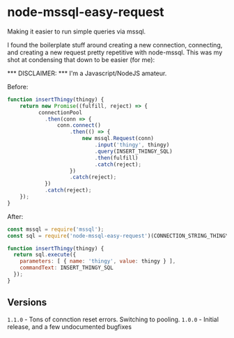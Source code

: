 # node-mssql-easy-request
Making it easier to run simple queries via mssql.

I found the boilerplate stuff around creating a new connection, connecting, and creating a new request pretty repetitive with node-mssql. This was my shot at condensing that down to be easier (for me):

*** DISCLAIMER: *** I'm a Javascript/NodeJS amateur.

Before:
```js
function insertThingy(thingy) {
    return new Promise((fulfill, reject) => {
          connectionPool
            .then(conn => {
                conn.connect()
                    .then(() => {
                        new mssql.Request(conn)
                            .input('thingy', thingy)
                            .query(INSERT_THINGY_SQL)
                            .then(fulfill)
                            .catch(reject);
                    })
                    .catch(reject);
            })
            .catch(reject);
    });
}
```

After:
```js
const mssql = require('mssql');
const sql = require('node-mssql-easy-request')(CONNECTION_STRING_THINGY, mssql);

function insertThingy(thingy) {
  return sql.execute({
    parameters: [ { name: 'thingy', value: thingy } ],
    commandText: INSERT_THINGY_SQL
  });
}
```


Versions
------------------
`1.1.0` - Tons of connction reset errors. Switching to pooling.
`1.0.0` - Initial release, and a few undocumented bugfixes